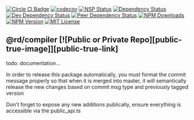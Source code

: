 
[![Circle CI Badge][circleci-badge]][circleci-link]
[![codecov][codecov-image]][codecov-link]
[![NSP Status][nsp-image]][nsp-link]
[![Dependency Status][dependency-image]][dependency-link]
[![Dev Dependency Status][dev-dependency-image]][dev-dependency-link]
[![Peer Dependency Status][peer-dependency-image]][peer-dependency-link]
[![NPM Downloads][npm-downloads-image]][npm-downloads-link]
[![NPM Version][npm-version-image]][npm-version-link]
[![MIT License][npm-license-image]][npm-license-link]

## @rd/compiler [![Public or Private Repo][public-true-image]][public-true-link]

todo: documentation...

In order to release this package automatically, you must format the commit message properly so that when it is merged into master, it will semantically release the new changes based on commit msg type and previously tagged version

Don't forget to expose any new additions publically, ensure everything is accessible via the public_api.ts


[npm-icon]: https://nodei.co/npm/@rd/compiler.svg?downloads=true
[npm-icon-link]: https://npmjs.org/package/@rd/compiler
[circleci-badge]: https://circleci.com/gh/RentDynamics/ng-compiler.svg?style=shield
[circleci-link]: https://circleci.com/gh/rentdynamics/ng-compiler/tree/master
[codecov-image]: https://codecov.io/gh/RentDynamics/ng-compiler/branch/master/graph/badge.svg
[codecov-link]: https://codecov.io/gh/RentDynamics/ng-compiler
[nsp-image]: https://nodesecurity.io/orgs/rent-dynamics/projects/d770bb34-240f-4533-a8f2-6e2ae859f4b3/badge
[nsp-link]: https://nodesecurity.io/orgs/rent-dynamics/projects/d770bb34-240f-4533-a8f2-6e2ae859f4b3
[dependency-image]: https://david-dm.org/RentDynamics/ng-compiler/status.svg
[dependency-link]: https://david-dm.org/RentDynamics/ng-compiler
[dev-dependency-image]: https://david-dm.org/RentDynamics/ng-compiler/dev-status.svg
[dev-dependency-link]: https://david-dm.org/RentDynamics/ng-compiler?type=dev
[peer-dependency-image]: https://david-dm.org/RentDynamics/ng-compiler/peer-status.svg
[peer-dependency-link]: https://david-dm.org/RentDynamics/ng-compiler?type=peer
[npm-version-image]: https://img.shields.io/npm/v/@rd/compiler.svg
[npm-version-link]: https://www.npmjs.com/package/@rd/compiler
[npm-downloads-image]: https://img.shields.io/npm/dm/@rd/compiler.svg
[npm-downloads-link]: http://npm-stat.com/charts.html?package=@rd/compiler&from=2018-03-01
[npm-license-image]: https://img.shields.io/npm/l/@rd/compiler.svg
[npm-license-link]: LICENSE
[license-link]: http://opensource.org/licenses/MIT
